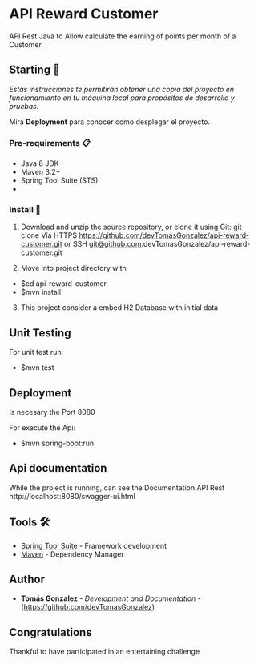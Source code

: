 # API Reward Customer

API Rest Java to Allow calculate the earning of points per month of a Customer.

## Starting 🚀

_Estas instrucciones te permitirán obtener una copia del proyecto en funcionamiento en tu máquina local para propósitos de desarrollo y pruebas._

Mira **Deployment** para conocer como desplegar el proyecto.


### Pre-requirements 📋

- Java 8 JDK
- Maven 3.2+
- Spring Tool Suite (STS)
- 
### Install 🔧

1. Download and unzip the source repository, or clone it using Git: git clone Vía HTTPS https://github.com/devTomasGonzalez/api-reward-customer.git or SSH git@github.com:devTomasGonzalez/api-reward-customer.git

2. Move into project directory with 
  - $cd api-reward-customer
  - $mvn install
  
3. This project consider a embed H2 Database with initial data

## Unit Testing

For unit test run:
- $mvn test

## Deployment

Is necesary the Port 8080

For execute the Api:
- $mvn spring-boot:run


## Api documentation

While the project is running, can see the Documentation API Rest http://localhost:8080/swagger-ui.html

## Tools 🛠️

* [Spring Tool Suite](https://spring.io/tools/) - Framework development
* [Maven](https://maven.apache.org/) - Dependency Manager

## Author

* **Tomás Gonzalez** - *Development and Documentation* - (https://github.com/devTomasGonzalez)

## Congratulations

Thankful to have participated in an entertaining challenge


